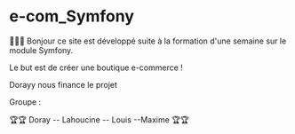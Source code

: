 # e-com_Symfony
👐👐👐
Bonjour ce site est développé suite à la formation d'une semaine sur le module Symfony.

Le but est de créer une boutique e-commerce !

Dorayy nous finance le projet

Groupe :

🏆🏆 Doray -- Lahoucine -- Louis --Maxime 🏆🏆
